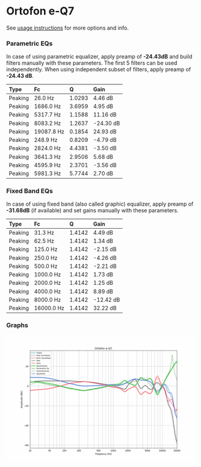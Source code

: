 # Ortofon e-Q7
See [usage instructions](https://github.com/jaakkopasanen/AutoEq#usage) for more options and info.

### Parametric EQs
In case of using parametric equalizer, apply preamp of **-24.43dB** and build filters manually
with these parameters. The first 5 filters can be used independently.
When using independent subset of filters, apply preamp of **-24.43 dB**.

| Type    | Fc         |      Q | Gain      |
|:--------|:-----------|:-------|:----------|
| Peaking | 26.0 Hz    | 1.0293 | 4.46 dB   |
| Peaking | 1686.0 Hz  | 3.6959 | 4.95 dB   |
| Peaking | 5317.7 Hz  | 1.1588 | 11.16 dB  |
| Peaking | 8083.2 Hz  | 1.2637 | -24.30 dB |
| Peaking | 19087.8 Hz | 0.1854 | 24.93 dB  |
| Peaking | 248.9 Hz   | 0.8209 | -4.79 dB  |
| Peaking | 2824.0 Hz  | 4.4381 | -3.50 dB  |
| Peaking | 3641.3 Hz  | 2.9506 | 5.68 dB   |
| Peaking | 4595.9 Hz  | 2.3701 | -3.56 dB  |
| Peaking | 5981.3 Hz  | 5.7744 | 2.70 dB   |

### Fixed Band EQs
In case of using fixed band (also called graphic) equalizer, apply preamp of **-31.68dB**
(if available) and set gains manually with these parameters.

| Type    | Fc         |      Q | Gain      |
|:--------|:-----------|:-------|:----------|
| Peaking | 31.3 Hz    | 1.4142 | 4.49 dB   |
| Peaking | 62.5 Hz    | 1.4142 | 1.34 dB   |
| Peaking | 125.0 Hz   | 1.4142 | -2.15 dB  |
| Peaking | 250.0 Hz   | 1.4142 | -4.26 dB  |
| Peaking | 500.0 Hz   | 1.4142 | -2.21 dB  |
| Peaking | 1000.0 Hz  | 1.4142 | 1.73 dB   |
| Peaking | 2000.0 Hz  | 1.4142 | 1.25 dB   |
| Peaking | 4000.0 Hz  | 1.4142 | 8.89 dB   |
| Peaking | 8000.0 Hz  | 1.4142 | -12.42 dB |
| Peaking | 16000.0 Hz | 1.4142 | 32.22 dB  |

### Graphs
![](./Ortofon%20e-Q7.png)